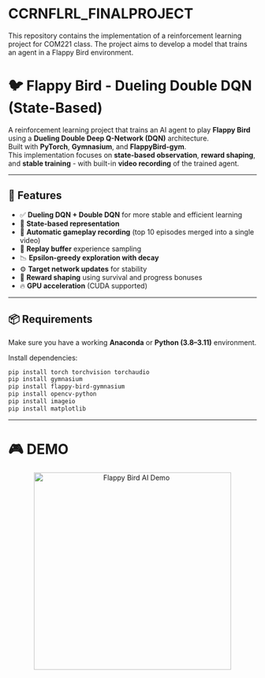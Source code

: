 # CCRNFLRL_FINALPROJECT
This repository contains the implementation of a reinforcement learning project for COM221 class. The project aims to develop a model that trains an agent in a Flappy Bird environment.

# 🐦 Flappy Bird - Dueling Double DQN (State-Based)

A reinforcement learning project that trains an AI agent to play **Flappy Bird** using a **Dueling Double Deep Q-Network (DQN)** architecture.  
Built with **PyTorch**, **Gymnasium**, and **FlappyBird-gym**.  
This implementation focuses on **state-based observation**, **reward shaping**, and **stable training** - with built-in **video recording** of the trained agent.

---

## 🚀 Features

- ✅ **Dueling DQN + Double DQN** for more stable and efficient learning  
- 🧠 **State-based representation**
- 🎥 **Automatic gameplay recording** (top 10 episodes merged into a single video)  
- 💾 **Replay buffer** experience sampling  
- 📉 **Epsilon-greedy exploration with decay**  
- ⚙️ **Target network updates** for stability  
- 🧩 **Reward shaping** using survival and progress bonuses  
- 🔥 **GPU acceleration** (CUDA supported)

---

## 📦 Requirements

Make sure you have a working **Anaconda** or **Python (3.8–3.11)** environment.

Install dependencies:

```bash
pip install torch torchvision torchaudio
pip install gymnasium
pip install flappy-bird-gymnasium
pip install opencv-python
pip install imageio
pip install matplotlib

```
---
# 🎮 DEMO
<p align="center">
  <img src="https://github.com/teejx/Flappy-Bird/blob/main/asset/flappy-bird-demo.gif" alt="Flappy Bird AI Demo" width="400">
</p>
